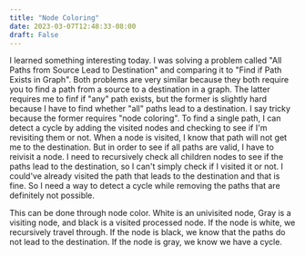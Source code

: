```yaml
---
title: "Node Coloring"
date: 2023-03-07T12:48:33-08:00
draft: False
---
```

I learned something interesting today. I was solving a problem called
"All Paths from Source Lead to Destination" and comparing it to
"Find if Path Exists in Graph". Both problems are very similar because they
both require you to find a path from a source to a destination in a graph.
The latter requires me to finf if "any" path exists, but the former is slightly
hard because I have to find whether "all" paths lead to a destination.
I say tricky because the former requires "node coloring". To find a single
path, I can detect a cycle by adding the visited nodes and checking to see if
I'm revisiting them or not. When a node is visited, I know that path will not
get me to the destination. But in order to see if all paths are valid, I have
to reivisit a node. I need to recursively check all children nodes to see if 
the paths lead to the destination, so I can't simply check if I visited it 
or not. I could've already visited the path that leads to the destination
and that is fine. So I need a way to detect a cycle while removing the paths
that are definitely not possible.

This can be done through node color. White is an univisited node, Gray is a
visiting node, and black is a visited processed node. If the node is white,
we recursively travel through. If the node is black, we know that the paths
do not lead to the destination. If the node is gray, we know we have a cycle.

